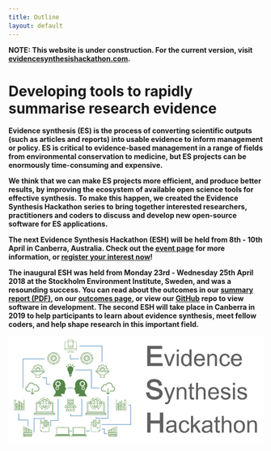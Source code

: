 ```yaml
---
title: Outline
layout: default
---
```

<b>NOTE: This website is under construction. For the current version, visit [evidencesynthesishackathon.com](https://www.evidencesynthesishackathon.com).

# Developing tools to rapidly summarise research evidence

Evidence synthesis (ES) is the process of converting scientific outputs (such as articles and reports) into usable evidence to inform management or policy. ES is critical to evidence-based management in a range of fields from environmental conservation to medicine, but ES projects can be enormously time-consuming and expensive.

We think that we can make ES projects more efficient, and produce better results, by improving the ecosystem of available open science tools for effective synthesis. To make this happen, we created the Evidence Synthesis Hackathon series to bring together interested researchers, practitioners and coders to discuss and develop new open-source software for ES applications.

<strong>The next Evidence Synthesis Hackathon (ESH) will be held from 8th - 10th April in Canberra, Australia.</strong> Check out the <a href="/pages/events/2019_04_canberra.html">event page</a> for more information, or <a href="/pages/EoI.html">register your interest now</a>!

The inaugural ESH was held from Monday 23rd - Wednesday 25th April 2018 at the Stockholm Environment Institute, Sweden, and was a resounding success. You can read about the outcomes in our <a href="/assets/docs/evidence-synthesis-hackathon-summary-report-2018.pdf" target="_blank" rel="noopener">summary report (PDF)</a>, on our <a href="/pages/events/2018_04_stockholm.html">outcomes page</a>, or view our <a href="https://github.com/ESHackathon" target="_blank" rel="noopener">GitHub</a> repo to view software in development. The second ESH will take place in Canberra in 2019 to help participants to learn about evidence synthesis, meet fellow coders, and help shape research in this important field.

<img src="/assets/images/logos/promo_image.jpg" alt="ESH"/>